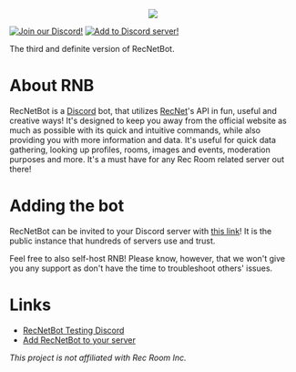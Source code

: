 <p align="center">
    <img src="https://i.imgur.com/fH2H3Wc.png">
</p>
<p>
    <a href="https://discord.gg/GPVdhMa2zK">
        <img src="https://img.shields.io/discord/745219512529584195?logo=discord&style=flat-square"
             alt="Join our Discord!"></a>
    <a href="https://discord.com/api/oauth2/authorize?client_id=788632031835324456&permissions=322624&scope=bot">
        <img src="https://img.shields.io/badge/-add%20to%20server-grey?style=flat-square"
            alt="Add to Discord server!"></a>
</p>

The third and definite version of RecNetBot.

# About RNB

RecNetBot is a [Discord](https://discord.com) bot, that utilizes [RecNet](https://rec.net)'s API in fun, useful and creative ways! It's designed to keep you away from the official website as much as possible with its quick and intuitive commands, while also providing you with more information and data. It's useful for quick data gathering, looking up profiles, rooms, images and events, moderation purposes and more. It's a must have for any Rec Room related server out there!

# Adding the bot
RecNetBot can be invited to your Discord server with [this link](https://discord.com/api/oauth2/authorize?client_id=788632031835324456&permissions=322624&scope=bot)! It is the public instance that hundreds of servers use and trust.

Feel free to also self-host RNB! Please know, however, that we won't give you any support as don't have the time to troubleshoot others' issues.

# Links
- [RecNetBot Testing Discord](https://discord.gg/GPVdhMa2zK)
- [Add RecNetBot to your server](https://discord.com/api/oauth2/authorize?client_id=788632031835324456&permissions=322624&scope=bot)

*This project is not affiliated with Rec Room Inc.*
